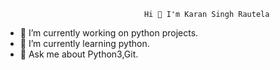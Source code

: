                                    Hi 👋 I'm Karan Singh Rautela

- 🔭 I’m currently working on python projects.
- 🌱 I’m currently learning python.
- 💬 Ask me about Python3,Git.

